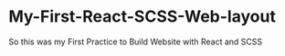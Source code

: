 # My-First-React-SCSS-Web-layout
So this was my First Practice to Build Website with React and SCSS

